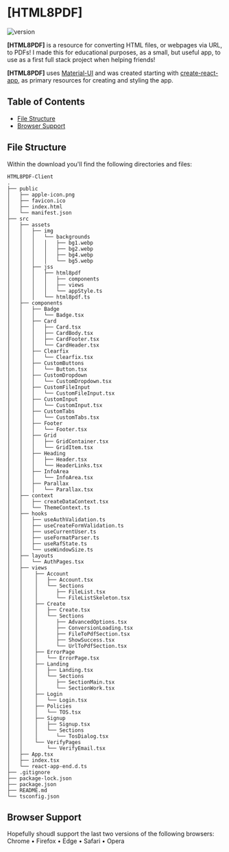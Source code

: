 # [HTML8PDF]

![version](https://img.shields.io/badge/version-0.1.0-blue.svg)

**[HTML8PDF]** is a resource for converting HTML files, or webpages via URL, to PDFs!
I made this for educational purposes, as a small, but useful app, to use as a first full stack project when helping friends!

**[HTML8PDF]** uses [Material-UI](https://material-ui.com/) and was created starting with [create-react-app](https://github.com/facebook/create-react-app), as primary resources for creating and styling the app.

## Table of Contents

- [File Structure](#file-structure)
- [Browser Support](#browser-support)

## File Structure

Within the download you'll find the following directories and files:

```
HTML8PDF-Client
.
├── public
│   ├── apple-icon.png
│   ├── favicon.ico
│   ├── index.html
│   └── manifest.json
├── src
│   ├── assets
│   │   ├── img
│   │   │   └── backgrounds
│   │   │   │   ├── bg1.webp
│   │   │   │   ├── bg2.webp
│   │   │   │   ├── bg4.webp
│   │   │   │   └── bg5.webp
│   │   ├── jss
│   │   │   ├── html8pdf
│   │   │   │   ├── components
│   │   │   │   ├── views
│   │   │   │   └── appStyle.ts
│   │   │   └── html8pdf.ts
│   ├── components
│   │   ├── Badge
│   │   │   └── Badge.tsx
│   │   ├── Card
│   │   │   ├── Card.tsx
│   │   │   ├── CardBody.tsx
│   │   │   ├── CardFooter.tsx
│   │   │   └── CardHeader.tsx
│   │   ├── Clearfix
│   │   │   └── Clearfix.tsx
│   │   ├── CustomButtons
│   │   │   └── Button.tsx
│   │   ├── CustomDropdown
│   │   │   └── CustomDropdown.tsx
│   │   ├── CustomFileInput
│   │   │   └── CustomFileInput.tsx
│   │   ├── CustomInput
│   │   │   └── CustomInput.tsx
│   │   ├── CustomTabs
│   │   │   └── CustomTabs.tsx
│   │   ├── Footer
│   │   │   └── Footer.tsx
│   │   ├── Grid
│   │   │   ├── GridContainer.tsx
│   │   │   └── GridItem.tsx
│   │   ├── Heading
│   │   │   ├── Header.tsx
│   │   │   └── HeaderLinks.tsx
│   │   ├── InfoArea
│   │   │   └── InfoArea.tsx
│   │   ├── Parallax
│   │   │   └── Parallax.tsx
│   ├── context
│   │   ├── createDataContext.tsx
│   │   └── ThemeContext.ts
│   ├── hooks
│   │   ├── useAuthValidation.ts
│   │   ├── useCreateFormValidation.ts
│   │   ├── useCurrentUser.ts
│   │   ├── useFormatParser.ts
│   │   ├── useRafState.ts
│   │   └── useWindowSize.ts
│   ├── layouts
│   │   └── AuthPages.tsx
│   ├── views
│   │    ├── Account
│   │    │   ├── Account.tsx
│   │    │   └── Sections
│   │    │      ├── FileList.tsx
│   │    │      └── FileListSkeleton.tsx
│   │    ├── Create
│   │    │   ├── Create.tsx
│   │    │   └── Sections
│   │    │      ├── AdvancedOptions.tsx
│   │    │      ├── ConversionLoading.tsx
│   │    │      ├── FileToPdfSection.tsx
│   │    │      ├── ShowSuccess.tsx
│   │    │      └── UrlToPdfSection.tsx
│   │    ├── ErrorPage
│   │    │   └── ErrorPage.tsx
│   │    ├── Landing
│   │    │   ├── Landing.tsx
│   │    │   └── Sections
│   │    │      ├── SectionMain.tsx
│   │    │      └── SectionWork.tsx
│   │    ├── Login
│   │    │   └── Login.tsx
│   │    ├── Policies
│   │    │   └── TOS.tsx
│   │    ├── Signup
│   │    │   ├── Signup.tsx
│   │    │   └── Sections
│   │    │      └── TosDialog.tsx
│   │    └── VerifyPages
│   │        └── VerifyEmail.tsx
│   ├── App.tsx
│   ├── index.tsx
│   └── react-app-end.d.ts
├── .gitignore
├── package-lock.json
├── package.json
├── README.md
└── tsconfig.json
```

## Browser Support

Hopefully shoudl support the last two versions of the following browsers:
Chrome • Firefox • Edge • Safari • Opera
